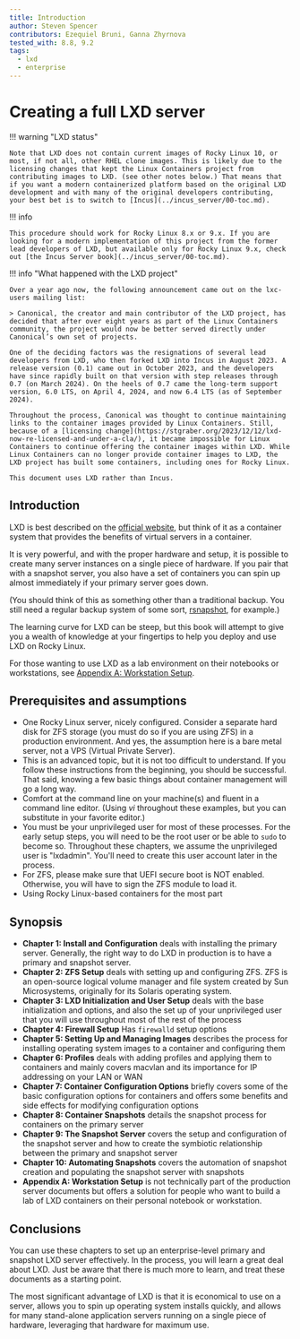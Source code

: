 ```yaml
---
title: Introduction 
author: Steven Spencer
contributors: Ezequiel Bruni, Ganna Zhyrnova
tested_with: 8.8, 9.2
tags:
  - lxd
  - enterprise
---
```


# Creating a full LXD server

!!! warning "LXD status"

    Note that LXD does not contain current images of Rocky Linux 10, or most, if not all, other RHEL clone images. This is likely due to the licensing changes that kept the Linux Containers project from contributing images to LXD. (see other notes below.) That means that if you want a modern containerized platform based on the original LXD development and with many of the original developers contributing, your best bet is to switch to [Incus](../incus_server/00-toc.md). 

!!! info

    This procedure should work for Rocky Linux 8.x or 9.x. If you are looking for a modern implementation of this project from the former lead developers of LXD, but available only for Rocky Linux 9.x, check out [the Incus Server book](../incus_server/00-toc.md).

!!! info "What happened with the LXD project"

    Over a year ago now, the following announcement came out on the lxc-users mailing list:

    > Canonical, the creator and main contributor of the LXD project, has decided that after over eight years as part of the Linux Containers community, the project would now be better served directly under Canonical’s own set of projects.

    One of the deciding factors was the resignations of several lead developers from LXD, who then forked LXD into Incus in August 2023. A release version (0.1) came out in October 2023, and the developers have since rapidly built on that version with step releases through 0.7 (on March 2024). On the heels of 0.7 came the long-term support version, 6.0 LTS, on April 4, 2024, and now 6.4 LTS (as of September 2024).

    Throughout the process, Canonical was thought to continue maintaining links to the container images provided by Linux Containers. Still, because of a [licensing change](https://stgraber.org/2023/12/12/lxd-now-re-licensed-and-under-a-cla/), it became impossible for Linux Containers to continue offering the container images within LXD. While Linux Containers can no longer provide container images to LXD, the LXD project has built some containers, including ones for Rocky Linux. 

    This document uses LXD rather than Incus.

## Introduction

LXD is best described on the [official website](https://documentation.ubuntu.com/lxd/en/latest/), but think of it as a container system that provides the benefits of virtual servers in a container.

It is very powerful, and with the proper hardware and setup, it is possible to create many server instances on a single piece of hardware. If you pair that with a snapshot server, you also have a set of containers you can spin up almost immediately if your primary server goes down.

(You should think of this as something other than a traditional backup. You still need a regular backup system of some sort, [rsnapshot](../../guides/backup/rsnapshot_backup.md), for example.)

The learning curve for LXD can be steep, but this book will attempt to give you a wealth of knowledge at your fingertips to help you deploy and use LXD on Rocky Linux.

For those wanting to use LXD as a lab environment on their notebooks or workstations, see [Appendix A: Workstation Setup](30-appendix_a.md).

## Prerequisites and assumptions

* One Rocky Linux server, nicely configured. Consider a separate hard disk for ZFS storage (you must do so if you are using ZFS) in a production environment. And yes, the assumption here is a bare metal server, not a VPS (Virtual Private Server).
* This is an advanced topic, but it is not too difficult to understand. If you follow these instructions from the beginning, you should be successful. That said, knowing a few basic things about container management will go a long way.
* Comfort at the command line on your machine(s) and fluent in a command line editor. (Using _vi_ throughout these examples, but you can substitute in your favorite editor.)
* You must be your unprivileged user for most of these processes. For the early setup steps, you will need to be the root user or be able to `sudo` to become so. Throughout these chapters, we assume the unprivileged user is "lxdadmin". You'll need to create this user account later in the process.
* For ZFS, please make sure that UEFI secure boot is NOT enabled. Otherwise, you will have to sign the ZFS module to load it.
* Using Rocky Linux-based containers for the most part

## Synopsis

* **Chapter 1: Install and Configuration** deals with installing the primary server. Generally, the right way to do LXD in production is to have a primary and snapshot server.
* **Chapter 2: ZFS Setup** deals with setting up and configuring ZFS. ZFS is an open-source logical volume manager and file system created by Sun Microsystems, originally for its Solaris operating system.
* **Chapter 3: LXD Initialization and User Setup** deals with the base initialization and options, and also the set up of your unprivileged user that you will use throughout most of the rest of the process
* **Chapter 4: Firewall Setup** Has `firewalld` setup options
* **Chapter 5: Setting Up and Managing Images** describes the process for installing operating system images to a container and configuring them
* **Chapter 6: Profiles** deals with adding profiles and applying them to containers and mainly covers macvlan and its importance for IP addressing on your LAN or WAN
* **Chapter 7: Container Configuration Options** briefly covers some of the basic configuration options for containers and offers some benefits and side effects for modifying configuration options
* **Chapter 8: Container Snapshots** details the snapshot process for containers on the primary server
* **Chapter 9: The Snapshot Server** covers the setup and configuration of the snapshot server and how to create the symbiotic relationship between the primary and snapshot server
* **Chapter 10: Automating Snapshots** covers the automation of snapshot creation and populating the snapshot server with snapshots
* **Appendix A: Workstation Setup** is not technically part of the production server documents but offers a solution for people who want to build a lab of LXD containers on their personal notebook or workstation.  

## Conclusions

You can use these chapters to set up an enterprise-level primary and snapshot LXD server effectively. In the process, you will learn a great deal about LXD. Just be aware that there is much more to learn, and treat these documents as a starting point.

The most significant advantage of LXD is that it is economical to use on a server, allows you to spin up operating system installs quickly, and allows for many stand-alone application servers running on a single piece of hardware, leveraging that hardware for maximum use.
